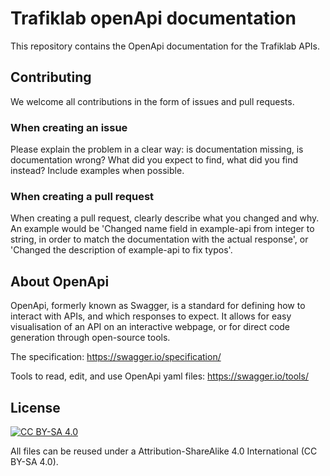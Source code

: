 # Trafiklab openApi documentation
This repository contains the OpenApi documentation for the Trafiklab APIs.

## Contributing
We welcome all contributions in the form of issues and pull requests.

### When creating an issue
Please explain the problem in a clear way: is documentation missing, is documentation wrong? What did you expect to find, what did you find instead? Include examples when possible.

### When creating a pull request
When creating a pull request, clearly describe what you changed and why. An example would be 'Changed name field in example-api from integer to string, in order to match the documentation with the actual response', or 'Changed the description of example-api to fix typos'.

## About OpenApi
OpenApi, formerly known as Swagger, is a standard for defining how to interact with APIs, and which responses to expect. It allows for easy visualisation of an API on an interactive webpage, or for direct code generation through open-source tools.

The specification: https://swagger.io/specification/

Tools to read, edit, and use OpenApi yaml files: https://swagger.io/tools/

## License
[![CC BY-SA 4.0](https://licensebuttons.net/l/by-sa/4.0/88x31.png)](https://creativecommons.org/licenses/by-sa/4.0/)

All files can be reused under a Attribution-ShareAlike 4.0 International (CC BY-SA 4.0).
